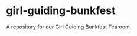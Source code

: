 
# girl-guiding-bunkfest

<!-- badges: start -->
<!-- badges: end -->

A repository for our Girl Guiding Bunkfest Tearoom.

